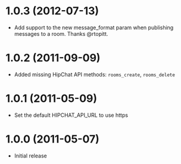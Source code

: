 # 1.0.3 (2012-07-13)

* Add support to the new message_format param when publishing messages to a room. Thanks @rtopitt.

# 1.0.2 (2011-09-09)

 * Added missing HipChat API methods: `rooms_create`, `rooms_delete`
 
# 1.0.1 (2011-05-09)

 * Set the default HIPCHAT_API_URL to use https

# 1.0.0 (2011-05-07)

 * Initial release
